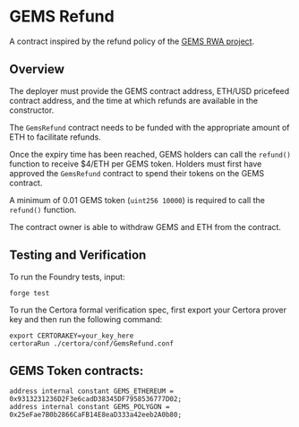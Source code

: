 # GEMS Refund

A contract inspired by the refund policy of the [GEMS RWA project](https://everlaunch.org/gems/).

## Overview

The deployer must provide the GEMS contract address, ETH/USD pricefeed contract address, and the time at which refunds are available in the constructor.

The `GemsRefund` contract needs to be funded with the appropriate amount of ETH to facilitate refunds.

Once the expiry time has been reached, GEMS holders can call the `refund()` function to receive $4/ETH per GEMS token. Holders must first have approved the `GemsRefund` contract to spend their tokens on the GEMS contract.

A minimum of 0.01 GEMS token (`uint256 10000`) is required to call the `refund()` function.

The contract owner is able to withdraw GEMS and ETH from the contract.

## Testing and Verification

To run the Foundry tests, input:

```
forge test
```

To run the Certora formal verification spec, first export your Certora prover key and then run the following command:

```
export CERTORAKEY=your_key_here
certoraRun ./certora/conf/GemsRefund.conf
```

## GEMS Token contracts:

```
address internal constant GEMS_ETHEREUM = 0x9313231236D2F3e6cadD38345DF7958536777D02;
address internal constant GEMS_POLYGON = 0x25eFae7B0b2866CaFB14E8eaD333a42eeb2A0b80;
```

